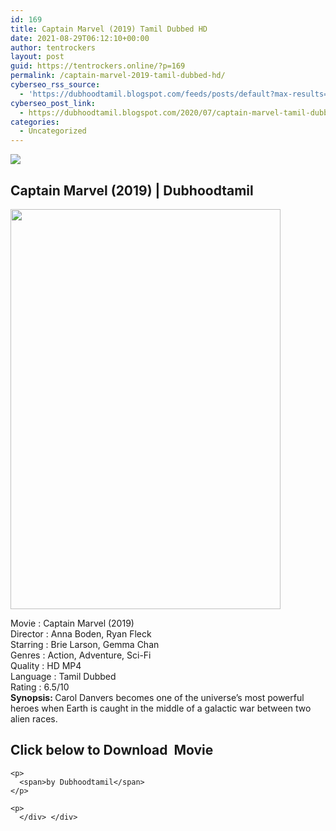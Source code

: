 ```yaml
---
id: 169
title: Captain Marvel (2019) Tamil Dubbed HD
date: 2021-08-29T06:12:10+00:00
author: tentrockers
layout: post
guid: https://tentrockers.online/?p=169
permalink: /captain-marvel-2019-tamil-dubbed-hd/
cyberseo_rss_source:
  - 'https://dubhoodtamil.blogspot.com/feeds/posts/default?max-results=150&start-index=151'
cyberseo_post_link:
  - https://dubhoodtamil.blogspot.com/2020/07/captain-marvel-tamil-dubbed-hd.html
categories:
  - Uncategorized
---
```

<div class="media_block">
  <img src="https://1.bp.blogspot.com/-YznT5Y4s0bc/XwV8uvPmdYI/AAAAAAAAA7k/oea5zerAX_kKAWPcllE1EUm237XXI6TMQCLcBGAsYHQ/s72-c/images%2B%252811%2529.jpeg" class="media_thumbnail" />
</div>

<div dir="ltr" trbidi="on" readability="13.147826086957">
  <h2>
    <span>Captain Marvel (2019) | Dubhoodtamil</span>
  </h2>
  
  <div class="separator">
    <a href="https://1.bp.blogspot.com/-YznT5Y4s0bc/XwV8uvPmdYI/AAAAAAAAA7k/oea5zerAX_kKAWPcllE1EUm237XXI6TMQCLcBGAsYHQ/s1600/images%2B%252811%2529.jpeg" imageanchor="1"><img loading="lazy" border="0" data-original-height="674" data-original-width="456" height="640" src="https://1.bp.blogspot.com/-YznT5Y4s0bc/XwV8uvPmdYI/AAAAAAAAA7k/oea5zerAX_kKAWPcllE1EUm237XXI6TMQCLcBGAsYHQ/s640/images%2B%252811%2529.jpeg" width="432" /></a>
  </div>
  
  <p>
    Movie<span> </span>:<span> </span>Captain Marvel (2019)<br />Director<span> </span>:<span> </span>Anna Boden, Ryan Fleck<br />Starring<span> </span>:<span> </span>Brie Larson, Gemma Chan<br />Genres<span> </span>:<span> </span>Action, Adventure, Sci-Fi<br />Quality<span> </span>:<span> HD MP4</span><br />Language<span> </span>:<span> </span>Tamil Dubbed<br />Rating<span> </span>:<span> </span>6.5/10<br /><b>Synopsis: </b>Carol Danvers becomes one of the universe&#8217;s most powerful heroes when Earth is caught in the middle of a galactic war between two alien races.
  </p>
  
  <div>
    <h2>
      <span><b>Click below to Download&nbsp; Movie&nbsp;</b></span>
    </h2>
    
    <p>
      <span>by Dubhoodtamil</span>
    </p>
    
    <p>
      </div> </div>